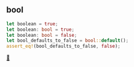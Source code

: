 ## bool

```rust
let boolean = true;
let boolean: bool = true;
let boolean: bool = false;
let bool_defaults_to_false = bool::default();
assert_eq!(bool_defaults_to_false, false);
```

[📒](https://doc.rust-lang.org/1.7.0/std/primitive.bool.html) 